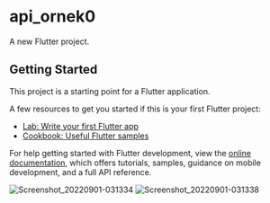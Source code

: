 # api_ornek0

A new Flutter project.

## Getting Started

This project is a starting point for a Flutter application.

A few resources to get you started if this is your first Flutter project:

- [Lab: Write your first Flutter app](https://docs.flutter.dev/get-started/codelab)
- [Cookbook: Useful Flutter samples](https://docs.flutter.dev/cookbook)

For help getting started with Flutter development, view the
[online documentation](https://docs.flutter.dev/), which offers tutorials,
samples, guidance on mobile development, and a full API reference.

![Screenshot_20220901-031334](https://user-images.githubusercontent.com/71889823/187806873-a01577b0-4679-426f-b6ba-09c27d394653.jpg)
![Screenshot_20220901-031338](https://user-images.githubusercontent.com/71889823/187806876-5d32e513-fe46-4b65-9367-29329b0f93d0.jpg)
